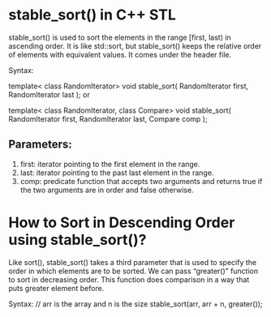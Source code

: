 # stable_sort() in C++ STL

stable_sort() is used to sort the elements in the range [first, last) in ascending order. It is like std::sort, but stable_sort() keeps the relative order of elements with equivalent values. It comes under the <algorithm> header file.

Syntax:

template< class RandomIterator>
void stable_sort( RandomIterator first, RandomIterator last );
or

template< class RandomIterator, class Compare>
void stable_sort( RandomIterator first, RandomIterator last, Compare comp );

## Parameters:
1. first:  iterator pointing to the first element in the range.
2. last:  iterator pointing to the past last element in the range.
3. comp: predicate function that accepts two arguments and returns true if the two arguments are in order and false otherwise.

# How to Sort in Descending Order using stable_sort()?
Like sort(), stable_sort() takes a third parameter that is used to specify the order in which elements are to be sorted. We can pass “greater()” function to sort in decreasing order. This function does comparison in a way that puts greater element before. 

Syntax:
// arr is the array and n is the size
stable_sort(arr, arr + n, greater<int>());  
